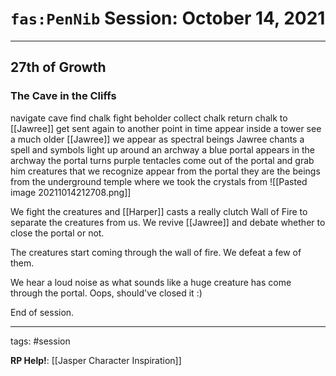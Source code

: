 # `fas:PenNib` Session: October 14, 2021
---

## 27th of Growth

### The Cave in the Cliffs
navigate cave
find chalk
fight beholder
collect chalk
return chalk to [[Jawree]]
get sent again to another point in time
appear inside a tower
see a much older [[Jawree]]
we appear as spectral beings
Jawree chants a spell and symbols light up around an archway
a blue portal appears in the archway
the portal turns purple
tentacles come out of the portal and grab him
creatures that we recognize appear from the portal
they are the beings from the underground temple where we took the crystals from
![[Pasted image 20211014212708.png]]

We fight the creatures and [[Harper]] casts a really clutch Wall of Fire to separate the creatures from us. We revive [[Jawree]] and debate whether to close the portal or not. 

The creatures start coming through the wall of fire. We defeat a few of them.

We hear a loud noise as what sounds like a huge creature has come through the portal. Oops, should've closed it :)

End of session.


---

tags: #session

**RP Help!**: [[Jasper Character Inspiration]]